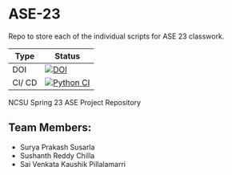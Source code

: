 # ASE-23

Repo to store each of the individual scripts for ASE 23 classwork.

| Type | Status |
| ---------- | -------------------- |
| DOI | [![DOI](https://zenodo.org/badge/588627911.svg)](https://zenodo.org/badge/latestdoi/588627911) |
| CI/ CD | [![Python CI](https://github.com/surya-prakash-susarla/ASE-23/actions/workflows/build_test.yaml/badge.svg)](https://github.com/surya-prakash-susarla/ASE-23/actions/workflows/build_test.yaml) |

NCSU Spring 23 ASE Project Repository

## Team Members:
- Surya Prakash Susarla
- Sushanth Reddy Chilla
- Sai Venkata Kaushik Pillalamarri
